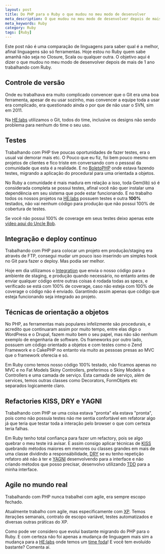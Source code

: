 ```yaml
---
layout: post
title: Do PHP para o Ruby o que mudou no meu modo de desenvolver
meta_description: O que mudou no meu modo de desenvolver depois de mais de 1 ano trabalhando com Ruby
meta_keywords: Ruby
category: Ruby
tags: [Ruby]
---
```


Este post não é uma comparação de linguagens para saber qual é a melhor, afinal linguagens são só ferramentas. Hoje estou no Ruby quem sabe amanhã não seja no Closure, Scala ou qualquer outra. O objetivo aqui é dizer o que mudou no meu modo de desenvolver depois de mais de 1 ano trabalhando com Ruby.

## Controle de versão

Onde eu trabalhava era muito complicado convencer que o Git era uma boa ferramenta, apesar de eu usar sozinho, mas convencer a equipe toda a usar era complicado, era questionado ainda o por que de não usar o SVN, sim em 2011.

Na [HE:labs](http://helabs.com.br) utilizamos o Git, todos do time, inclusive os designs não sendo problema para nenhum do time o seu uso.

## Testes

Trabalhando com PHP tive poucas oportunidades de fazer testes, era o usual vai demorar mais etc. O Pouco que eu fiz, foi bem pouco mesmo em projetos de clientes e fico triste em conversando com o pessoal da comunidade que esta é a realidade. E no [BoletoPHP](https://github.com/maurogeorge/boletophp/tree/2.x-dev) onde estava fazendo testes, migrando a aplicação do procedural para uma orientada a objetos.

No Ruby a comunidade é mais madura em relação a isso, toda Gem(lib) só é considerada completa se possui testes, afinal você não quer instalar uma dependência em seu sistema que pode estar funcionando. E no trabalho todos os nossos projetos na [HE:labs](http://helabs.com.br) possuem testes e outra **100%** testados, não vai nenhum código para produção que não possui 100% de cobertura de testes.

Se você não possui 100% de coverage em seus testes deixo apenas este [vídeo aqui do Uncle Bob](http://cleancoder.posterous.com/100-test-coverage).

## Integração e deploy continuo

Trabalhando com PHP para colocar um projeto em produção/staging era através de FTP, consegui mudar um pouco isso inserindo um simples hook no Git para fazer o deploy. Mas podia ser melhor.

Hoje em dia utilizamos o [Integration](https://github.com/mergulhao/integration) que envia o nosso código para o ambiente de staging, e produção quando necessário, no entanto antes de enviar qualquer código entre outras coisas é rodada todas as specs, e verificado se está com 100% de coverage, caso não esteja com 100% de coverage o código não é enviado. Garantindo assim apenas que código que esteja funcionando seja integrado ao projeto.

## Técnicas de orientação a objetos

No PHP, as ferramentas mais populares infelizmente são procedurais, e acredito que continuaram assim por muito tempo, entre elas digo o WordPress e o Drupal, fazem muito bem o seu papel, mas não são nenhum exemplo de engenharia de software. Os frameworks por outro lado, possuem um código orientado a objetos e com testes como o Zend Framework e o CakePHP no entanto via muito as pessoas presas ao MVC que o framework oferecia e só.

Em Ruby como temos nosso código 100% testado, não ficamos apenas no MVC e no Fat Models Skiny Controllers, preferimos o Skiny Models e Controllers e uma camada de serviço. Esta camada de serviço, além de services, temos outras classes como Decorators, FormObjets etc separados logicamente claro.

## Refactories KISS, DRY e YAGNI

Trabalhando com PHP se uma coisa estava "pronta" ela estava "pronta", pois como não possuía testes não me sentia confortável em refatorar algo já que teria que testar toda a interação pelo browser o que com certeza teria falhas.

Em Ruby tenho total confiança para fazer um refactory, pois se algo quebrar o meu teste irá avisar. E assim consigo aplicar técnicas de [KISS](http://en.wikipedia.org/wiki/KISS_principle) quebrando métodos maiores em menores ou classes grandes em mais de uma classe dividindo a responsábilidade, [DRY](http://en.wikipedia.org/wiki/DRY_principle) se eu tenho repetição refatoro até não à ter e [YAGNI](http://en.wikipedia.org/wiki/You_aren%27t_gonna_need_it) desenvolvendo para a interface e não criando métodos que posso precisar, desenvolvo utilizando [TDD](http://en.wikipedia.org/wiki/Test-driven_development) para a minha interface.

## Agile no mundo real

Trabalhando com PHP nunca trabalhei com agile, era sempre escopo fechado.

Atualmente trabalho com agile, mas especificamente com [XP](http://en.wikipedia.org/wiki/Extreme_programming). Temos iterações semanais, contrato de escopo variável, testes automatizados e diversas outras práticas do XP.

Como pode ver considero que evolui bastante migrando do PHP para o Ruby. E com certeza não foi apenas a mudança de linguagem mais sim a mudança para a [HE:labs](http://helabs.com.br) onde temos um [time foda](http://helabs.com.br/#time)! E você tem evoluído bastante? Comenta aí.



